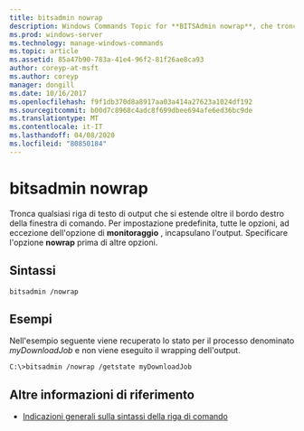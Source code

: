 ```yaml
---
title: bitsadmin nowrap
description: Windows Commands Topic for **BITSAdmin nowrap**, che tronca qualsiasi riga di testo di output che si estende oltre il bordo all'estrema destra della finestra di comando.
ms.prod: windows-server
ms.technology: manage-windows-commands
ms.topic: article
ms.assetid: 85a47b90-783a-41e4-96f2-81f26ae8ca93
author: coreyp-at-msft
ms.author: coreyp
manager: dongill
ms.date: 10/16/2017
ms.openlocfilehash: f9f1db370d8a8917aa03a414a27623a1024df192
ms.sourcegitcommit: b00d7c8968c4adc8f699dbee694afe6ed36bc9de
ms.translationtype: MT
ms.contentlocale: it-IT
ms.lasthandoff: 04/08/2020
ms.locfileid: "80850184"
---
```

# <a name="bitsadmin-nowrap"></a>bitsadmin nowrap

Tronca qualsiasi riga di testo di output che si estende oltre il bordo destro della finestra di comando. Per impostazione predefinita, tutte le opzioni, ad eccezione dell'opzione di **monitoraggio** , incapsulano l'output. Specificare l'opzione **nowrap** prima di altre opzioni.

## <a name="syntax"></a>Sintassi

```
bitsadmin /nowrap
```

## <a name="examples"></a><a name=BKMK_examples></a>Esempi

Nell'esempio seguente viene recuperato lo stato per il processo denominato *myDownloadJob* e non viene eseguito il wrapping dell'output.

```
C:\>bitsadmin /nowrap /getstate myDownloadJob
```

## <a name="additional-references"></a>Altre informazioni di riferimento

- [Indicazioni generali sulla sintassi della riga di comando](command-line-syntax-key.md)